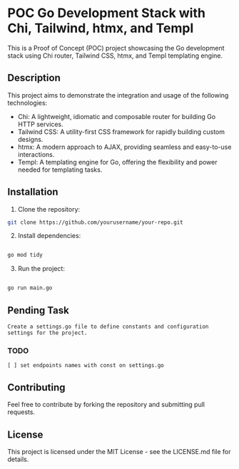 # POC Go Development Stack with Chi, Tailwind, htmx, and Templ

This is a Proof of Concept (POC) project showcasing the Go development stack using Chi router, Tailwind CSS, htmx, and Templ templating engine.

## Description

This project aims to demonstrate the integration and usage of the following technologies:
- Chi: A lightweight, idiomatic and composable router for building Go HTTP services.
- Tailwind CSS: A utility-first CSS framework for rapidly building custom designs.
- htmx: A modern approach to AJAX, providing seamless and easy-to-use interactions.
- Templ: A templating engine for Go, offering the flexibility and power needed for templating tasks.

## Installation

1. Clone the repository:
```bash
git clone https://github.com/yourusername/your-repo.git
```
2. Install dependencies:


```bash

go mod tidy
```

3. Run the project:

```bash

go run main.go
```
## Pending Task

    Create a settings.go file to define constants and configuration settings for the project.
### TODO
    [ ] set endpoints names with const on settings.go

## Contributing

Feel free to contribute by forking the repository and submitting pull requests.
## License

This project is licensed under the MIT License - see the LICENSE.md file for details.
